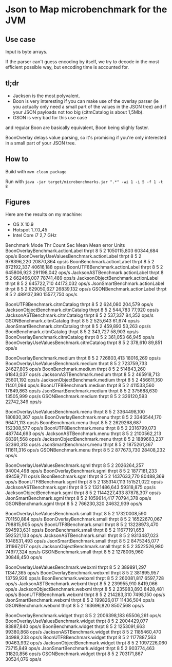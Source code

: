 # Json to Map microbenchmark for the JVM

## Use case

Input is byte arrays.

If the parser can't guess encoding by itself, we try to decode in the most efficient possible way, but encoding time is accounted for.

## tl;dr

* Jackson is the most polyvalent.
* Boon is very interesting if you can make use of the overlay parser (ie you actually only need a small part of the values in the JSON tree) and if your JSON payloads not too big (citmCatalog is about 1,5Mb).
* GSON is very bad for this use case

and regular Boon are basically equivalent, Boon being slighly faster.

BoonOverlay delays value parsing, so it's promising if you're only interested in a small part of your JSON tree.

## How to

Build with `mvn clean package`

Run with `java -jar target/microbenchmarks.jar ".*" -wi 1 -i 5 -f 1 -t 8`

## Figures

Here are the results on my machine:

* OS X 10.9
* Hotspot 1.7.0_45
* Intel Core i7 2,7 GHz

Benchmark                                     Mode Thr     Count  Sec         Mean   Mean error    Units
BoonOverlayBenchmark.actionLabel             thrpt   8         5    2  1050115,803    60344,684    ops/s
BoonOverlayUseValuesBenchmark.actionLabel    thrpt   8         5    2   978396,220    20870,864    ops/s
BoonBenchmark.actionLabel                    thrpt   8         5    2   872192,337    40616,188    ops/s
BoonUTF8Benchmark.actionLabel                thrpt   8         5    2   645806,923   291198,042    ops/s
JacksonASTBenchmark.actionLabel              thrpt   8         5    2   662466,007    78741,489    ops/s
JacksonObjectBenchmark.actionLabel           thrpt   8         5    2   645722,710    44173,032    ops/s
JsonSmartBenchmark.actionLabel               thrpt   8         5    2   629050,627    26839,132    ops/s
GSONBenchmark.actionLabel                    thrpt   8         5    2   489137,390    15577,750    ops/s

BoonUTF8Benchmark.citmCatalog                thrpt   8         5    2      624,080      204,579    ops/s
JacksonObjectBenchmark.citmCatalog           thrpt   8         5    2      544,783       77,920    ops/s
JacksonASTBenchmark.citmCatalog              thrpt   8         5    2      537,337       84,352    ops/s
GSONBenchmark.citmCatalog                    thrpt   8         5    2      525,643       61,674    ops/s
JsonSmartBenchmark.citmCatalog               thrpt   8         5    2      459,893       53,263    ops/s
BoonBenchmark.citmCatalog                    thrpt   8         5    2      343,727       58,903    ops/s
BoonOverlayBenchmark.citmCatalog             thrpt   8         5    2      361,053       66,945    ops/s
BoonOverlayUseValuesBenchmark.citmCatalog    thrpt   8         5    2      378,610       89,851    ops/s

BoonOverlayBenchmark.medium                  thrpt   8         5    2   726803,413    18016,269    ops/s
BoonOverlayUseValuesBenchmark.medium         thrpt   8         5    2   723759,733    24627,805    ops/s
BoonBenchmark.medium                         thrpt   8         5    2   514843,260    61843,037    ops/s
JacksonASTBenchmark.medium                   thrpt   8         5    2   465918,713    25601,192    ops/s
JacksonObjectBenchmark.medium                thrpt   8         5    2   456611,160    11401,094    ops/s
BoonUTF8Benchmark.medium                     thrpt   8         5    2   411533,560    17849,863    ops/s
JsonSmartBenchmark.medium                    thrpt   8         5    2   375688,630    13505,999    ops/s
GSONBenchmark.medium                         thrpt   8         5    2   326120,593    22742,349    ops/s

BoonOverlayUseValuesBenchmark.menu           thrpt   8         5    2  3364498,100   180830,367    ops/s
BoonOverlayBenchmark.menu                    thrpt   8         5    2  3346544,170    96471,113    ops/s
BoonBenchmark.menu                           thrpt   8         5    2  2629268,687   152308,577    ops/s
BoonUTF8Benchmark.menu                       thrpt   8         5    2  2316799,073   487744,693    ops/s
JacksonASTBenchmark.menu                     thrpt   8         5    2  2100562,213    68391,568    ops/s
JacksonObjectBenchmark.menu                  thrpt   8         5    2  1889663,237    52360,313    ops/s
JsonSmartBenchmark.menu                      thrpt   8         5    2  1875261,367   111611,316    ops/s
GSONBenchmark.menu                           thrpt   8         5    2   877673,730    28408,232    ops/s

BoonOverlayUseValuesBenchmark.sgml           thrpt   8         5    2  2026264,257    94004,498    ops/s
BoonOverlayBenchmark.sgml                    thrpt   8         5    2  1877181,233    49459,711    ops/s
BoonBenchmark.sgml                           thrpt   8         5    2  1437633,770    80488,369    ops/s
BoonUTF8Benchmark.sgml                       thrpt   8         5    2  1353147,113   151521,022    ops/s
JacksonASTBenchmark.sgml                     thrpt   8         5    2  1321486,643    59318,875    ops/s
JacksonObjectBenchmark.sgml                  thrpt   8         5    2  1144227,433    87878,307    ops/s
JsonSmartBenchmark.sgml                      thrpt   8         5    2  1059614,417    70794,378    ops/s
GSONBenchmark.sgml                           thrpt   8         5    2   766230,320    24632,939    ops/s

BoonOverlayUseValuesBenchmark.small          thrpt   8         5    2 17320008,590   701150,884    ops/s
BoonOverlayBenchmark.small                   thrpt   8         5    2 16522670,067   798815,905    ops/s
BoonUTF8Benchmark.small                      thrpt   8         5    2 13228973,470   594593,631    ops/s
BoonBenchmark.small                          thrpt   8         5    2 11677191,653   592521,133    ops/s
JacksonASTBenchmark.small                    thrpt   8         5    2  9313487,023  1048531,493    ops/s
JsonSmartBenchmark.small                     thrpt   8         5    2  8475345,077   311967,017    ops/s
JacksonObjectBenchmark.small                 thrpt   8         5    2  3522526,980    74977,324    ops/s
GSONBenchmark.small                          thrpt   8         5    2  1278005,960    30848,450    ops/s

BoonOverlayUseValuesBenchmark.webxml         thrpt   8         5    2   389891,297    11347,365    ops/s
BoonOverlayBenchmark.webxml                  thrpt   8         5    2   381895,957    13759,926    ops/s
BoonBenchmark.webxml                         thrpt   8         5    2   260081,817     6597,728    ops/s
JacksonASTBenchmark.webxml                   thrpt   8         5    2   239955,910     8419,066    ops/s
JacksonObjectBenchmark.webxml                thrpt   8         5    2   235983,893     8428,481    ops/s
BoonUTF8Benchmark.webxml                     thrpt   8         5    2   214283,310     7498,150    ops/s
JsonSmartBenchmark.webxml                    thrpt   8         5    2   199826,017    11436,504    ops/s
GSONBenchmark.webxml                         thrpt   8         5    2   163696,820     8507,568    ops/s

BoonOverlayBenchmark.widget                  thrpt   8         5    2  2006398,183    65506,261    ops/s
BoonOverlayUseValuesBenchmark.widget         thrpt   8         5    2  2004429,077    83887,840    ops/s
BoonBenchmark.widget                         thrpt   8         5    2  1253091,663    99380,868    ops/s
JacksonASTBenchmark.widget                   thrpt   8         5    2  1185460,470    34988,233    ops/s
BoonUTF8Benchmark.widget                     thrpt   8         5    2  1177887,563    90463,932    ops/s
JacksonObjectBenchmark.widget                thrpt   8         5    2  1097226,060    73715,849    ops/s
JsonSmartBenchmark.widget                    thrpt   8         5    2   903774,463    31820,856    ops/s
GSONBenchmark.widget                         thrpt   8         5    2   703171,867    30524,076    ops/s